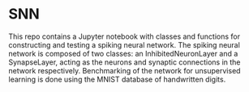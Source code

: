 # SNN
This repo contains a Jupyter notebook with classes and functions for constructing and testing a spiking neural network. The spiking neural network is composed of two classes: an InhibitedNeuronLayer and a SynapseLayer, acting as the neurons and synaptic connections in the network respectively. Benchmarking of the network for unsupervised learning is done using the MNIST database of handwritten digits.
